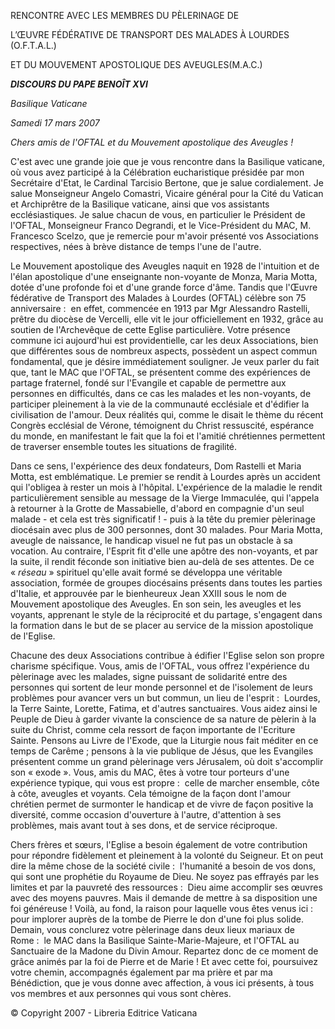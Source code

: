 RENCONTRE AVEC LES MEMBRES DU PÈLERINAGE DE

L’ŒUVRE FÉDÉRATIVE DE TRANSPORT DES MALADES À LOURDES (O.F.T.A.L.)

ET DU MOUVEMENT APOSTOLIQUE DES AVEUGLES(M.A.C.)

***DISCOURS DU PAPE BENOÎT XVI***

*Basilique Vaticane*

*Samedi 17 mars 2007*

*Chers amis de l'OFTAL et du Mouvement apostolique des Aveugles !*

C'est avec une grande joie que je vous rencontre dans la Basilique vaticane, où vous avez participé à la Célébration eucharistique présidée par mon Secrétaire d'Etat, le Cardinal Tarcisio Bertone, que je salue cordialement. Je salue Monseigneur Angelo Comastri, Vicaire général pour la Cité du Vatican et Archiprêtre de la Basilique vaticane, ainsi que vos assistants ecclésiastiques. Je salue chacun de vous, en particulier le Président de l'OFTAL, Monseigneur Franco Degrandi, et le Vice-Président du MAC, M. Francesco Scelzo, que je remercie pour m'avoir présenté vos Associations respectives, nées à brève distance de temps l'une de l'autre.

Le Mouvement apostolique des Aveugles naquit en 1928 de l'intuition et de l'élan apostolique d'une enseignante non-voyante de Monza, Maria Motta, dotée d'une profonde foi et d'une grande force d'âme. Tandis que l'Œuvre fédérative de Transport des Malades à Lourdes (OFTAL) célèbre son 75 anniversaire :  en effet, commencée en 1913 par Mgr Alessandro Rastelli, prêtre du diocèse de Vercelli, elle vit le jour officiellement en 1932, grâce au soutien de l'Archevêque de cette Eglise particulière. Votre présence commune ici aujourd'hui est providentielle, car les deux Associations, bien que différentes sous de nombreux aspects, possèdent un aspect commun fondamental, que je désire immédiatement souligner. Je veux parler du fait que, tant le MAC que l'OFTAL, se présentent comme des expériences de partage fraternel, fondé sur l'Evangile et capable de permettre aux personnes en difficultés, dans ce cas les malades et les non-voyants, de participer pleinement à la vie de la communauté ecclésiale et d'édifier la civilisation de l'amour. Deux réalités qui, comme le disait le thème du récent Congrès ecclésial de Vérone, témoignent du Christ ressuscité, espérance du monde, en manifestant le fait que la foi et l'amitié chrétiennes permettent de traverser ensemble toutes les situations de fragilité.

Dans ce sens, l'expérience des deux fondateurs, Dom Rastelli et Maria Motta, est emblématique. Le premier se rendit à Lourdes après un accident qui l'obligea à rester un mois à l'hôpital. L'expérience de la maladie le rendit particulièrement sensible au message de la Vierge Immaculée, qui l'appela à retourner à la Grotte de Massabielle, d'abord en compagnie d'un seul malade - et cela est très significatif ! - puis à la tête du premier pèlerinage diocésain avec plus de 300 personnes, dont 30 malades. Pour Maria Motta, aveugle de naissance, le handicap visuel ne fut pas un obstacle à sa vocation. Au contraire, l'Esprit fit d'elle une apôtre des non-voyants, et par la suite, il rendit féconde son initiative bien au-delà de ses attentes. De ce « *réseau* » spirituel qu'elle avait formé se développa une véritable association, formée de groupes diocésains présents dans toutes les parties d'Italie, et approuvée par le bienheureux Jean XXIII sous le nom de Mouvement apostolique des Aveugles. En son sein, les aveugles et les voyants, apprenant le style de la réciprocité et du partage, s'engagent dans la formation dans le but de se placer au service de la mission apostolique de l'Eglise.

Chacune des deux Associations contribue à édifier l'Eglise selon son propre charisme spécifique. Vous, amis de l'OFTAL, vous offrez l'expérience du pèlerinage avec les malades, signe puissant de solidarité entre des personnes qui sortent de leur monde personnel et de l'isolement de leurs problèmes pour avancer vers un but commun, un lieu de l'esprit :  Lourdes, la Terre Sainte, Lorette, Fatima, et d'autres sanctuaires. Vous aidez ainsi le Peuple de Dieu à garder vivante la conscience de sa nature de pèlerin à la suite du Christ, comme cela ressort de façon importante de l'Ecriture Sainte. Pensons au Livre de l'Exode, que la Liturgie nous fait méditer en ce temps de Carême ; pensons à la vie publique de Jésus, que les Evangiles présentent comme un grand pèlerinage vers Jérusalem, où doit s'accomplir son « exode ». Vous, amis du MAC, êtes à votre tour porteurs d'une expérience typique, qui vous est propre :  celle de marcher ensemble, côte à côte, aveugles et voyants. Cela témoigne de la façon dont l'amour chrétien permet de surmonter le handicap et de vivre de façon positive la diversité, comme occasion d'ouverture à l'autre, d'attention à ses problèmes, mais avant tout à ses dons, et de service réciproque.

Chers frères et sœurs, l'Eglise a besoin également de votre contribution pour répondre fidèlement et pleinement à la volonté du Seigneur. Et on peut dire la même chose de la société civile :  l'humanité a besoin de vos dons, qui sont une prophétie du Royaume de Dieu. Ne soyez pas effrayés par les limites et par la pauvreté des ressources :  Dieu aime accomplir ses œuvres avec des moyens pauvres. Mais il demande de mettre à sa disposition une foi généreuse ! Voilà, au fond, la raison pour laquelle vous êtes venus ici :  pour implorer auprès de la tombe de Pierre le don d'une foi plus solide. Demain, vous conclurez votre pèlerinage dans deux lieux mariaux de Rome :  le MAC dans la Basilique Sainte-Marie-Majeure, et l'OFTAL au Sanctuaire de la Madone du Divin Amour. Repartez donc de ce moment de grâce animés par la foi de Pierre et de Marie ! Et avec cette foi, poursuivez votre chemin, accompagnés également par ma prière et par ma Bénédiction, que je vous donne avec affection, à vous ici présents, à tous vos membres et aux personnes qui vous sont chères.

© Copyright 2007 - Libreria Editrice Vaticana
